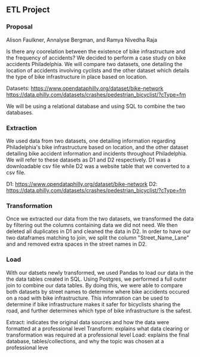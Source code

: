 ## ETL Project
### Proposal
Alison Faulkner, Annalyse Bergman, and Ramya Nivedha Raja

Is there any coorelation between the existence of bike infrastructure and the frequency of accidents? We decided to perform a case study on bike accidents Philadelphia. We will compare two datasets, one detailing the location of accidents involving cyclists and the other dataset which details the type of bike infrastructure in place based on location. 

Datasets: 
https://www.opendataphilly.org/dataset/bike-network 
https://data.philly.com/datasets/crashes/pedestrian_bicyclist/?cType=fm  

We will be using a relational database and using SQL to combine the two databases. 

### Extraction
We used data from two datasets, one detailing information regarding Philadelphia's bike infrastructure based on location, and the other dataset detailing bike accident information and incidents throughout Philadelphia. We will refer to these datasets as D1 and D2 respectively. D1 was a downloadable csv file while D2 was a website table that we converted to a csv file. 

D1: https://www.opendataphilly.org/dataset/bike-network 
D2: https://data.philly.com/datasets/crashes/pedestrian_bicyclist/?cType=fm  

### Transformation
Once we extracted our data from the two datasets, we transformed the data by filtering out the columns containing data we did not need. We then deleted all duplicates in D1 and cleaned the data in D2. In order to have our two dataframes matching to join, we split the column "Street_Name_Lane" and and removed extra spaces in the street names in D2.


### Load
With our datsets newly transformed, we used Pandas to load our data in the the data tables created in SQL. Using Postgres, we performed a full outer join to combine our data tables. By doing this, we were able to compare both datasets by street names to determine where bike accidents occured on a road with bike infrastructure. This infomration can be used to determine if bike infrastructure makes it safer for bicyclists sharing the road, and further determines which type of bike infrastructure is the safest. 


Extract: indicates the original
data sources and how the data
were formatted at a professional
level
Transform: explains what data
clearing or transformation was
required at a professional level
Load: explains the final
database, tables/collections, and
why the topic was chosen at a
professional leve

